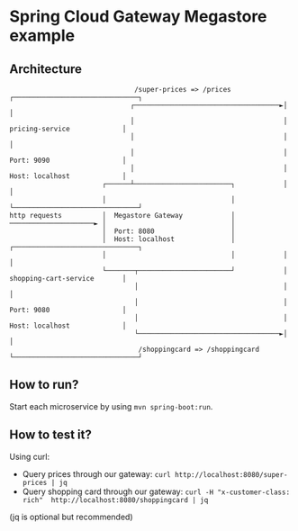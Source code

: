 # Spring Cloud Gateway Megastore example

## Architecture

```
                               /super-prices => /prices             ┌───────────────────────────────┐
                              ┌────────────────────────────────────►│                               │
                              │                                     │   pricing-service             │
                              │                                     │                               │
                              │                                     │   Port: 9090                  │
                              │                                     │   Host: localhost             │
                       ┌──────┴────────────────────────┐            │                               │
                       │                               │            └───────────────────────────────┘
http requests          │  Megastore Gateway            │
─────────────────────► │                               │
                       │  Port: 8080                   │
                       │  Host: localhost              │            ┌───────────────────────────────┐
                       │                               │            │                               │
                       └───────┬───────────────────────┘            │   shopping-cart-service       │
                               │                                    │                               │
                               │                                    │   Port: 9080                  │
                               │                                    │   Host: localhost             │
                               └───────────────────────────────────►│                               │
                                /shoppingcard => /shoppingcard      └───────────────────────────────┘
```


## How to run?
Start each microservice by using `mvn spring-boot:run`.

## How to test it?
Using curl:
- Query prices through our gateway: `curl http://localhost:8080/super-prices | jq`
- Query shopping card through our gateway: `curl -H "x-customer-class: rich"  http://localhost:8080/shoppingcard | jq`

(jq is optional but recommended)